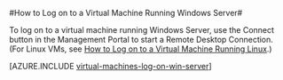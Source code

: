 <properties 
	pageTitle="Log on to a virtual machine running Windows Server" 
	description="Learn to use the Azure Management Portal to log on to a virtual machine running Windows Server." 
	services="virtual-machines" 
	documentationCenter="" 
	authors="KBDAzure" 
	manager="timlt" 
	editor="tysonn"/>

<tags 
	ms.service="virtual-machines" 
	ms.workload="infrastructure-services" 
	ms.tgt_pltfrm="vm-windows" 
	ms.devlang="na" 
	ms.topic="article" 
	ms.date="03/23/2015" 
	ms.author="kathydav"/>


#How to Log on to a Virtual Machine Running Windows Server#

To log on to a virtual machine running Windows Server, use the Connect button in the Management Portal to start a Remote Desktop Connection. (For Linux VMs, see [How to Log on to a Virtual Machine Running Linux](virtual-machines-linux-how-to-log-on.md).)

[AZURE.INCLUDE [virtual-machines-log-on-win-server](../includes/virtual-machines-log-on-win-server.md)]
